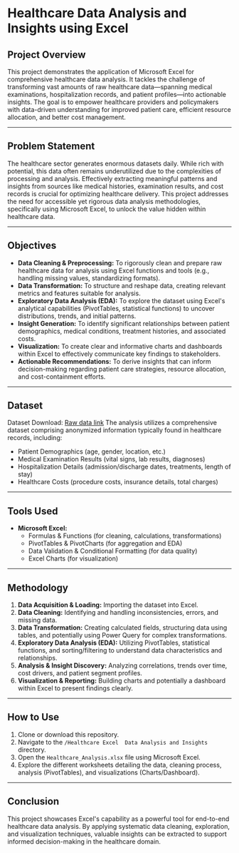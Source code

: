 # Healthcare Data Analysis and Insights using Excel

## Project Overview

This project demonstrates the application of Microsoft Excel for comprehensive healthcare data analysis. It tackles the challenge of transforming vast amounts of raw healthcare data—spanning medical examinations, hospitalization records, and patient profiles—into actionable insights. The goal is to empower healthcare providers and policymakers with data-driven understanding for improved patient care, efficient resource allocation, and better cost management.

---

## Problem Statement

The healthcare sector generates enormous datasets daily. While rich with potential, this data often remains underutilized due to the complexities of processing and analysis. Effectively extracting meaningful patterns and insights from sources like medical histories, examination results, and cost records is crucial for optimizing healthcare delivery. This project addresses the need for accessible yet rigorous data analysis methodologies, specifically using Microsoft Excel, to unlock the value hidden within healthcare data.

---

## Objectives

* **Data Cleaning & Preprocessing:** To rigorously clean and prepare raw healthcare data for analysis using Excel functions and tools (e.g., handling missing values, standardizing formats).
* **Data Transformation:** To structure and reshape data, creating relevant metrics and features suitable for analysis.
* **Exploratory Data Analysis (EDA):** To explore the dataset using Excel's analytical capabilities (PivotTables, statistical functions) to uncover distributions, trends, and initial patterns.
* **Insight Generation:** To identify significant relationships between patient demographics, medical conditions, treatment histories, and associated costs.
* **Visualization:** To create clear and informative charts and dashboards within Excel to effectively communicate key findings to stakeholders.
* **Actionable Recommendations:** To derive insights that can inform decision-making regarding patient care strategies, resource allocation, and cost-containment efforts.

---

## Dataset

Dataset Download:
[Raw data link](https://drive.google.com/uc?export=download&id=1zelh7bZrE7F290QtTABHgHYn4B7JDbZO)
The analysis utilizes a comprehensive dataset comprising anonymized information typically found in healthcare records, including:
* Patient Demographics (age, gender, location, etc.)
* Medical Examination Results (vital signs, lab results, diagnoses)
* Hospitalization Details (admission/discharge dates, treatments, length of stay)
* Healthcare Costs (procedure costs, insurance details, total charges)


---

## Tools Used

* **Microsoft Excel:**
    * Formulas & Functions (for cleaning, calculations, transformations)
    * PivotTables & PivotCharts (for aggregation and EDA)
    * Data Validation & Conditional Formatting (for data quality)
    * Excel Charts (for visualization)
  

---

## Methodology

1.  **Data Acquisition & Loading:** Importing the dataset into Excel.
2.  **Data Cleaning:** Identifying and handling inconsistencies, errors, and missing data.
3.  **Data Transformation:** Creating calculated fields, structuring data using tables, and potentially using Power Query for complex transformations.
4.  **Exploratory Data Analysis (EDA):** Utilizing PivotTables, statistical functions, and sorting/filtering to understand data characteristics and relationships.
5.  **Analysis & Insight Discovery:** Analyzing correlations, trends over time, cost drivers, and patient segment profiles.
6.  **Visualization & Reporting:** Building charts and potentially a dashboard within Excel to present findings clearly.

---

## How to Use

1.  Clone or download this repository.
2.  Navigate to the `/Healthcare Excel  Data Analysis and Insights` directory.
3.  Open the `Healthcare_Analysis.xlsx` file using Microsoft Excel.
4.  Explore the different worksheets detailing the data, cleaning process, analysis (PivotTables), and visualizations (Charts/Dashboard).

---

## Conclusion

This project showcases Excel's capability as a powerful tool for end-to-end healthcare data analysis. By applying systematic data cleaning, exploration, and visualization techniques, valuable insights can be extracted to support informed decision-making in the healthcare domain.
